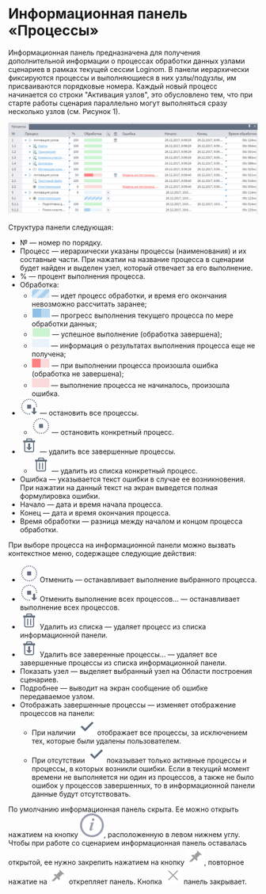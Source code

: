 # Информационная панель «Процессы»

Информационная панель предназначена для получения дополнительной информации о процессах обработки данных узлами сценариев в рамках текущей сессии Loginom. В панели иерархически фиксируются процессы и выполняющиеся в них узлы/подузлы, им присваиваются порядковые номера. Каждый новый процесс начинается со строки "Активация узлов", это обусловлено тем, что при старте работы сценария параллельно могут выполняться сразу несколько узлов (см. Рисунок 1).

![Информационная панель «Процессы»](./information-panel-1.png)

Структура панели следующая:

* № — номер по порядку.
* Процесс — иерархически указаны процессы (наименования) и их составные части. При нажатии на название процесса в сценарии будет найден и выделен узел, который отвечает за его выполнение.
* % — процент выполнения процесса.
* Обработка:
  * ![](./information-panel-2.png) — идет процесс обработки, и время его окончания невозможно рассчитать заранее;
  * ![](./information-panel-3.png) — прогресс выполнения текущего процесса по мере обработки данных;
  * ![](./information-panel-4.png) — успешное выполнение (обработка завершена);
  * ![](./information-panel-5.png) — информация о результатах выполнения процесса еще не получена;
  * ![](./information-panel-6.png) — при выполнении процесса произошла ошибка (обработка не завершена);
  * ![](./information-panel-7.png) — выполнение процесса не начиналось, произошла ошибка.
* ![](./info-panel-10.svg) — остановить все процессы.
  * ![](./info-panel-9.svg) — остановить конкретный процесс.
* ![](./toolbar-18-127.svg) — удалить все завершенные процессы.
  * ![](./toolbar-18-8.svg) — удалить из списка конкретный процесс.
* Ошибка — указывается текст ошибки в случае ее возникновения. При нажатии на данный текст на экран выведется полная формулировка ошибки.
* Начало — дата и время начала процесса.
* Конец — дата и время окончания процесса.
* Время обработки — разница между началом и концом процесса обработки.

При выборе процесса на информационной панели можно вызвать контекстное меню, содержащее следующие действия:

* ![](./info-panel-9.svg) Отменить — останавливает выполнение выбранного процесса.
* ![](./info-panel-10.svg) Отменить выполнение всех процессов... — останавливает выполнение всех процессов.
* ![](./toolbar-18-8.svg) Удалить из списка — удаляет процесс из списка информационной панели.
* ![](./toolbar-18-127.svg) Удалить все заверенные процессы... — удаляет все завершенные процессы из списка информационной панели.
* Показать узел — выделяет выбранный узел на Области построения сценариев.
* Подробнее — выводит на экран сообщение об ошибке передаваемое узлом.
* Отображать завершенные процессы — изменяет отображение процессов на панели:
  * При наличии ![](./toolbar-18-102.svg) отображает все процессы, за исключением тех, которые были удалены пользователем.
  * При отсутствии ![](./toolbar-18-102.svg)  показывает только активные процессы и процессы, в которых возникли ошибки. Если в текущий момент времени не выполняется ни один из процессов, а также не было ошибок у процессов завершенных, то в информационной панели данные будут отсутствовать.

По умолчанию информационная панель скрыта. Ее можно открыть нажатием на кнопку ![](./systempanel-status.svg), расположенную в левом нижнем углу. Чтобы при работе со сценарием информационная панель оставалась открытой, ее нужно закрепить нажатием на кнопку ![](./info-panel-7.svg), повторное нажатие на ![](./info-panel-7.svg) открепляет панель.
Кнопка ![](./tool-sprites-dark-01.svg) панель закрывает.
